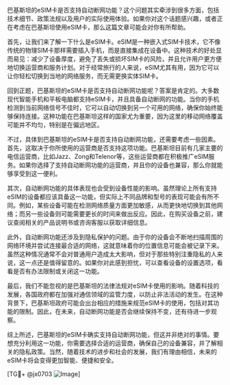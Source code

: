 巴基斯坦的eSIM卡是否支持自动断网功能？这个问题其实牵涉到很多方面，包括技术细节、政策法规以及用户的实际使用体验。如果你对这个话题感兴趣，或者正在考虑在巴基斯坦使用eSIM卡，那么这篇文章可能会对你有所帮助。

首先，让我们来了解一下什么是eSIM卡。eSIM是一种嵌入式SIM卡技术，它不像传统的物理SIM卡那样需要插入手机，而是直接集成在设备中。这种技术的好处显而易见：减少了设备厚度，避免了丢失或损坏SIM卡的风险，并且允许用户更方便地切换运营商和服务计划。对于经常旅行的人来说，eSIM尤其有用，因为它可以让你轻松切换到当地的网络服务，而无需更换实体SIM卡。

回到正题，巴基斯坦的eSIM卡是否支持自动断网功能呢？答案是肯定的。大多数现代智能手机和平板电脑都支持eSIM卡，并且具备自动断网的功能。当你的手机检测到当前网络信号不佳时，它可以自动切换到另一个可用的网络，确保你始终能够保持连接。这种功能在巴基斯坦这样的国家尤为重要，因为这里的移动网络覆盖可能并不均匀，特别是在偏远地区。

不过，具体到巴基斯坦的eSIM卡是否支持自动断网功能，还需要考虑一些因素。首先，这取决于你所使用的运营商是否支持这项功能。巴基斯坦目前有几家主要的电信运营商，比如Jazz、Zong和Telenor等，这些运营商都在积极推广eSIM服务。如果你选择了支持自动断网功能的运营商，并且你的设备也兼容，那么你就能够享受到这一便利。

其次，自动断网功能的具体表现也会受到设备性能的影响。虽然理论上所有支持eSIM的设备都应该具备这一功能，但实际上不同品牌和型号的表现可能会有所不同。例如，某些设备可能在检测网络质量方面更加敏感，从而更快地切换到其他网络；而另一些设备则可能需要更长的时间来做出反应。因此，在购买设备之前，建议查阅相关的产品说明书或咨询客服以获取详细信息。

此外，自动断网功能还涉及到隐私保护的问题。由于你的设备会不断地扫描周围的网络环境并尝试连接最合适的网络，这就意味着你的位置信息可能会被记录下来。虽然这种情况通常不会对普通用户造成太大影响，但对于那些特别注重隐私的人来说，这一点还是值得留意的。如果你对此感到担忧，可以查看设备的设置选项，看看是否有办法限制或关闭这一功能。

最后，我们不能忽视的是巴基斯坦的法律法规对eSIM卡使用的影响。随着科技的发展，各国政府都在加强对通信领域的监管力度，以防止非法活动的发生。在这种背景下，巴基斯坦政府可能会出台相应的措施来规范eSIM卡的使用，包括对其功能的限制。因此，在未来，自动断网功能是否会继续保持不变，还有待进一步观察。

综上所述，巴基斯坦的eSIM卡确实支持自动断网功能，但这并非绝对的事情。要想充分利用这一功能，你需要选择合适的运营商，确保自己的设备兼容，并了解相关的隐私政策。当然，随着技术的进步和社会的发展，我们有理由相信，未来的eSIM卡将会变得更加智能、便捷和安全。

[TG💪+ @jx0703 ![Image](https://github.com/user-attachments/assets/dbca1d08-cadb-493c-b0ec-ad6f7a83f270)]